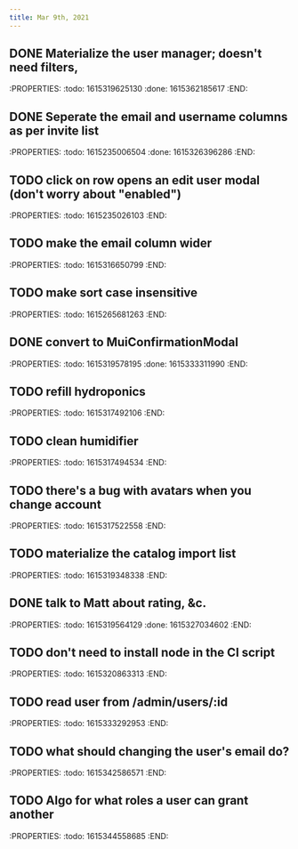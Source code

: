 ```yaml
---
title: Mar 9th, 2021
---
```


## DONE Materialize the user manager; doesn't need filters,
:PROPERTIES:
:todo: 1615319625130
:done: 1615362185617
:END:
## DONE Seperate the email and username columns as per invite list
:PROPERTIES:
:todo: 1615235006504
:done: 1615326396286
:END:
## TODO click on row opens an edit user modal (don't worry about "enabled")
:PROPERTIES:
:todo: 1615235026103
:END:
## TODO make the email column wider
:PROPERTIES:
:todo: 1615316650799
:END:
## TODO make sort case insensitive
:PROPERTIES:
:todo: 1615265681263
:END:
## DONE convert to MuiConfirmationModal
:PROPERTIES:
:todo: 1615319578195
:done: 1615333311990
:END:
## TODO refill hydroponics
:PROPERTIES:
:todo: 1615317492106
:END:
## TODO clean humidifier
:PROPERTIES:
:todo: 1615317494534
:END:
## TODO there's a bug with avatars when you change account
:PROPERTIES:
:todo: 1615317522558
:END:
## TODO materialize the catalog import list
:PROPERTIES:
:todo: 1615319348338
:END:
## DONE talk to Matt about rating, &c.
:PROPERTIES:
:todo: 1615319564129
:done: 1615327034602
:END:
## TODO don't need to install node in the CI script
:PROPERTIES:
:todo: 1615320863313
:END:
## TODO read user from /admin/users/:id
:PROPERTIES:
:todo: 1615333292953
:END:
## TODO what should changing the user's email do?
:PROPERTIES:
:todo: 1615342586571
:END:
## TODO Algo for what roles a user can grant another
:PROPERTIES:
:todo: 1615344558685
:END:
